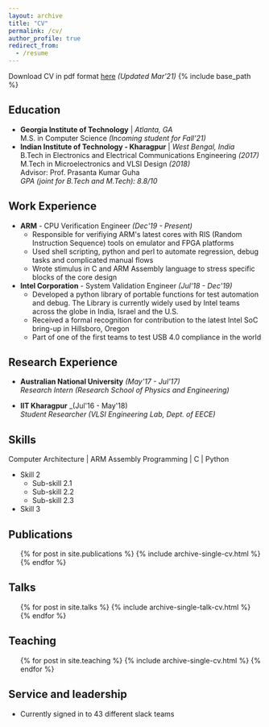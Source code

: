 ```yaml
---
layout: archive
title: "CV"
permalink: /cv/
author_profile: true
redirect_from:
  - /resume
---
```

Download CV in pdf format [here](https://anuragkar09.github.io/files/anurag_resume.pdf) _(Updated Mar'21)_
{% include base_path %}

Education
---------
* **Georgia Institute of Technology**  \| _Atlanta, GA_  
	M.S. in Computer Science _(Incoming student for Fall'21)_
* **Indian Institute of Technology - Kharagpur** \| _West Bengal, India_  
	B.Tech in Electronics and Electrical Communications Engineering _(2017)_  
	M.Tech in Microelectronics and VLSI Design _(2018)_  
	Advisor: Prof. Prasanta Kumar Guha  
	_GPA (joint for B.Tech and M.Tech): 8.8/10_    

Work Experience
----------------
* **ARM** - CPU Verification Engineer _(Dec'19 - Present)_
	* Responsible for verifiying ARM's latest cores with RIS (Random Instruction Sequence) tools on emulator and FPGA platforms
	* Used shell scripting, python and perl to automate regression, debug tasks and complicated manual flows
	* Wrote stimulus in C and ARM Assembly language to stress specific blocks of the core design
* **Intel Corporation** - System Validation Engineer _(Jul'18 - Dec'19)_
	* Developed a python library of portable functions for test automation and debug. The Library is currently widely used by Intel teams across the globe in India, Israel and the U.S.
	* Received a formal recognition for contribution to the latest Intel SoC bring-up in Hillsboro, Oregon
	* Part of one of the first teams to test USB 4.0 compliance in the world


Research Experience
------------------
* **Australian National University**  _(May'17 - Jul'17)_  
	_Research Intern (Research School of Physics and Engineering)_  

* **IIT Kharagpur** _(Jul'16 - May'18)  
	_Student Researcher (VLSI Engineering Lab, Dept. of EECE)_  


Skills
-------
Computer Architecture \| ARM Assembly Programming \| C \| Python
* Skill 2
  * Sub-skill 2.1
  * Sub-skill 2.2
  * Sub-skill 2.3
* Skill 3

Publications
-------------
  <ul>{% for post in site.publications %}
    {% include archive-single-cv.html %}
  {% endfor %}</ul>
  
Talks
--------
  <ul>{% for post in site.talks %}
    {% include archive-single-talk-cv.html %}
  {% endfor %}</ul>
  
Teaching
----------
  <ul>{% for post in site.teaching %}
    {% include archive-single-cv.html %}
  {% endfor %}</ul>
  
Service and leadership
-------------
* Currently signed in to 43 different slack teams
